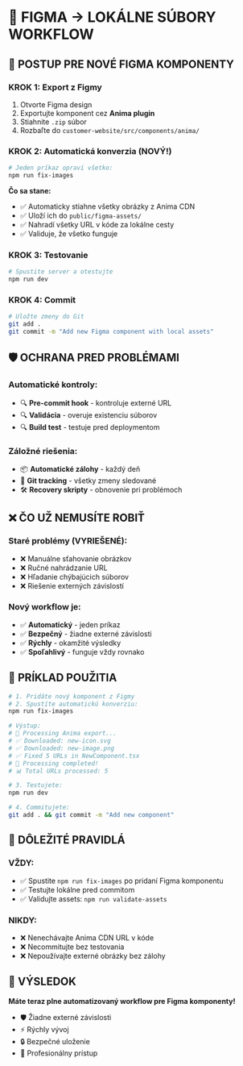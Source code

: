 # 🎨 FIGMA → LOKÁLNE SÚBORY WORKFLOW

## 🚀 POSTUP PRE NOVÉ FIGMA KOMPONENTY

### **KROK 1: Export z Figmy**
1. Otvorte Figma design
2. Exportujte komponent cez **Anima plugin**
3. Stiahnite `.zip` súbor
4. Rozbaľte do `customer-website/src/components/anima/`

### **KROK 2: Automatická konverzia (NOVÝ!)**
```bash
# Jeden príkaz opraví všetko:
npm run fix-images
```

**Čo sa stane:**
- ✅ Automaticky stiahne všetky obrázky z Anima CDN
- ✅ Uloží ich do `public/figma-assets/`
- ✅ Nahradí všetky URL v kóde za lokálne cesty
- ✅ Validuje, že všetko funguje

### **KROK 3: Testovanie**
```bash
# Spustite server a otestujte
npm run dev
```

### **KROK 4: Commit**
```bash
# Uložte zmeny do Git
git add .
git commit -m "Add new Figma component with local assets"
```

## 🛡️ OCHRANA PRED PROBLÉMAMI

### **Automatické kontroly:**
- 🔍 **Pre-commit hook** - kontroluje externé URL
- 🔍 **Validácia** - overuje existenciu súborov
- 🔍 **Build test** - testuje pred deploymentom

### **Záložné riešenia:**
- 📦 **Automatické zálohy** - každý deň
- 🔄 **Git tracking** - všetky zmeny sledované
- 🛠️ **Recovery skripty** - obnovenie pri problémoch

## ❌ ČO UŽ NEMUSÍTE ROBIŤ

### **Staré problémy (VYRIEŠENÉ):**
- ❌ Manuálne sťahovanie obrázkov
- ❌ Ručné nahrádzanie URL
- ❌ Hľadanie chýbajúcich súborov
- ❌ Riešenie externých závislostí

### **Nový workflow je:**
- ✅ **Automatický** - jeden príkaz
- ✅ **Bezpečný** - žiadne externé závislosti
- ✅ **Rýchly** - okamžité výsledky
- ✅ **Spoľahlivý** - funguje vždy rovnako

## 🎯 PRÍKLAD POUŽITIA

```bash
# 1. Pridáte nový komponent z Figmy
# 2. Spustíte automatickú konverziu:
npm run fix-images

# Výstup:
# 🔄 Processing Anima export...
# ✅ Downloaded: new-icon.svg
# ✅ Downloaded: new-image.png
# ✅ Fixed 5 URLs in NewComponent.tsx
# 🎉 Processing completed!
# 📊 Total URLs processed: 5

# 3. Testujete:
npm run dev

# 4. Commitujete:
git add . && git commit -m "Add new component"
```

## 🚨 DÔLEŽITÉ PRAVIDLÁ

### **VŽDY:**
- ✅ Spustite `npm run fix-images` po pridaní Figma komponentu
- ✅ Testujte lokálne pred commitom
- ✅ Validujte assets: `npm run validate-assets`

### **NIKDY:**
- ❌ Nenechávajte Anima CDN URL v kóde
- ❌ Necommitujte bez testovania
- ❌ Nepoužívajte externé obrázky bez zálohy

## 🎉 VÝSLEDOK

**Máte teraz plne automatizovaný workflow pre Figma komponenty!**
- 🛡️ Žiadne externé závislosti
- ⚡ Rýchly vývoj
- 🔒 Bezpečné uloženie
- 🚀 Profesionálny prístup
